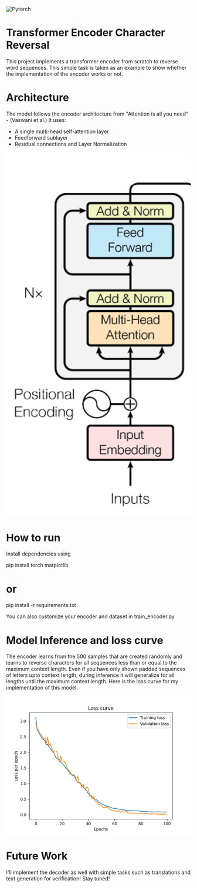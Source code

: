 ![Pytorch](https://img.shields.io/badge/Made%20with-PyTorch-red?logo=pytorch)
# Transformer Encoder Character Reversal

This project implements a transformer encoder from scratch to reverse word sequences. This simple task is taken as an 
example to show whether the implementation of the encoder works or not.

# Architecture

The model follows the encoder architecture from "Attention is all you need" - (Vaswani et al.)
It uses:
- A single multi-head self-attention layer
- Feedforward sublayer
- Residual connections and Layer Normalization

<div align="center">
  <img src="images/transformer_encoder.png" alt="Encoder Architecture" width="600"/>
</div>

# How to run

Install dependencies using

pip install torch matplotlib 

# or

pip install -r requirements.txt

You can also customize your encoder and dataset in train_encoder.py

# Model Inference and loss curve

The encoder learns from the 500 samples that are created randomly and learns to reverse characters for all
sequences less than or equal to the maximum context length. Even if you have only shown padded sequences of 
letters upto context length, during inference it will generalize for all lengths until the maximum
context length. Here is the loss curve for my implementation of this model.

<div align="center">
  <img src="images/loss_curve.png" alt="Training and Validation losses" width="600"/>
</div>

# Future Work

I'll implement the decoder as well with simple tasks such as translations and text generation
for verification! Stay tuned!


